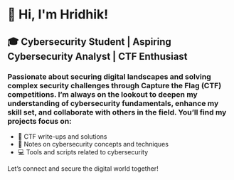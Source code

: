 # 👋 Hi, I'm Hridhik!


## 🎓 Cybersecurity Student | Aspiring Cybersecurity Analyst | CTF Enthusiast

### Passionate about securing digital landscapes and solving complex security challenges through Capture the Flag (CTF) competitions. I’m always on the lookout to deepen my understanding of cybersecurity fundamentals, enhance my skill set, and collaborate with others in the field. You’ll find my projects focus on:

- 🔐 CTF write-ups and solutions
- 📜 Notes on cybersecurity concepts and techniques
- 💻 Tools and scripts related to cybersecurity


Let’s connect and secure the digital world together!
